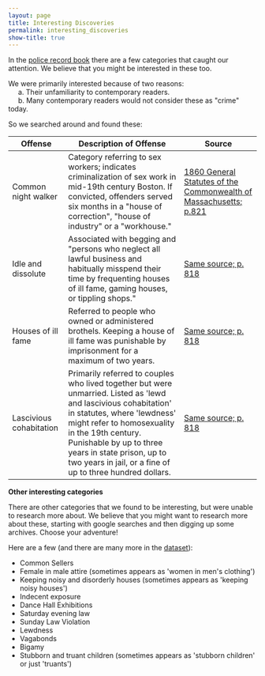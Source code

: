 ```yaml
---
layout: page
title: Interesting Discoveries
permalink: interesting_discoveries
show-title: true
---
```


In the [police record book](https://findingaids.bc.edu/repositories/2/archival_objects/47581) there are a few categories that caught our attention. We believe that you might be interested in these too.

We were primarily interested because of two reasons: 
<br> <span style="margin-left: 20px;">
 a. Their unfamiliarity to contemporary readers.</span>
<br> <span style="margin-left: 20px;"> b. Many contemporary readers would not consider these as "crime" today.</span>

So we searched around and found these:
  
| Offense | Description of Offense | Source |
|---------|----------------------|--------|
| Common night walker | Category referring to sex workers; indicates criminalization of sex work in mid-19th century Boston. If convicted, offenders served six months in a "house of correction", "house of industry" or a "workhouse." | [1860 General Statutes of the Commonwealth of Massachusetts; p.821](https://archive.org/details/generalstatuteso1860mass/page/820/mode/2up) |
| Idle and dissolute | Associated with begging and "persons who neglect all lawful business and habitually misspend their time by frequenting houses of ill fame, gaming houses, or tippling shops." | [Same source; p. 818](https://archive.org/details/generalstatuteso1860mass/page/818/mode/2up) |
| Houses of ill fame | Referred to people who owned or administered brothels. Keeping a house of ill fame was punishable by imprisonment for a maximum of two years. | [Same source; p. 818](https://archive.org/details/generalstatuteso1860mass/page/818/mode/2up) |
| Lascivious cohabitation | Primarily referred to couples who lived together but were unmarried. Listed as 'lewd and lascivious cohabitation' in statutes, where 'lewdness' might refer to homosexuality in the 19th century. Punishable by up to three years in state prison, up to two years in jail, or a fine of up to three hundred dollars. | [Same source; p. 818](https://archive.org/details/generalstatuteso1860mass/page/818/mode/2up) |


**Other interesting categories**

There are other categories that we found to be interesting, but were unable to research more about. We believe that you might want to research more about these, starting with google searches and then digging up some archives. Choose your adventure! 

Here are a few (and there are many more in the [dataset](/policedata/data)):

- Common Sellers
- Female in male attire (sometimes appears as 'women in men's clothing')
- Keeping noisy and disorderly houses (sometimes appears as 'keeping noisy houses')
- Indecent exposure
- Dance Hall Exhibitions
- Saturday evening law
- Sunday Law Violation
- Lewdness
- Vagabonds
- Bigamy
- Stubborn and truant children (sometimes appears as 'stubborn children' or just 'truants')

